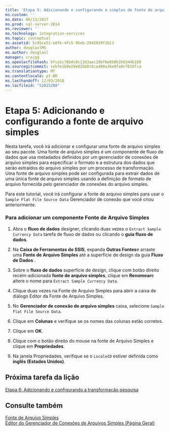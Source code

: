 ```yaml
---
title: 'Etapa 5: Adicionando e configurando o simples de fonte de arquivo | Microsoft Docs'
ms.custom: ''
ms.date: 06/13/2017
ms.prod: sql-server-2014
ms.reviewer: ''
ms.technology: integration-services
ms.topic: conceptual
ms.assetid: 5c95ce51-e0fe-4fc5-95eb-2945929f2b13
author: douglaslMS
ms.author: douglasl
manager: craigg
ms.openlocfilehash: bfca1c78bdc0c11b3aac18bf6e6b0b2b0344b109
ms.sourcegitcommit: ceb7e1b9e29e02bb0c6ca400a36e0fa9cf010fca
ms.translationtype: MT
ms.contentlocale: pt-BR
ms.lasthandoff: 12/03/2018
ms.locfileid: "52815208"
---
```

# <a name="step-5-adding-and-configuring-the-flat-file-source"></a>Etapa 5: Adicionando e configurando a fonte de arquivo simples
  Nesta tarefa, você irá adicionar e configurar uma fonte de arquivo simples ao seu pacote. Uma fonte de arquivo simples é um componente de fluxo de dados que usa metadados definidos por um gerenciador de conexões de arquivo simples para especificar o formato e a estrutura dos dados que serão extraídos do arquivo simples por um processo de transformação. Uma fonte de arquivo simples pode ser configurada para extrair dados de uma única fonte de arquivo simples usando a definição de formato de arquivo fornecida pelo gerenciador de conexões do arquivo simples.  
  
 Para este tutorial, você irá configurar a fonte de arquivo simples para usar o `Sample Flat File Source Data` Gerenciador de conexão que você criou anteriormente.  
  
### <a name="to-add-a-flat-file-source-component"></a>Para adicionar um componente Fonte de Arquivo Simples  
  
1.  Abra o **fluxo de dados** designer, clicando duas vezes o `Extract Sample Currency Data` tarefa de fluxo de dados ou clicando o **guia fluxo de dados**.  
  
2.  Na **Caixa de Ferramentas do SSIS**, expanda **Outras Fontes**e arraste uma **Fonte de Arquivo Simples** até a superfície de design da guia **Fluxo de Dados** .  
  
3.  Sobre o **fluxo de dados** superfície de design, clique com botão direito recém-adicionada **fonte de arquivo simples**, clique em **Renomear**e altere o nome para `Extract Sample Currency Data`.  
  
4.  Clique duas vezes na Fonte de Arquivo Simples para abrir a caixa de diálogo Editor da Fonte de Arquivo Simples.  
  
5.  No **Gerenciador de conexão de arquivo simples** caixa, selecione `Sample Flat File Source Data`.  
  
6.  Clique em **Colunas** e verifique se os nomes das colunas estão corretos.  
  
7.  Clique em **OK**.  
  
8.  Clique com o botão direito do mouse na fonte de Arquivo Simples e clique em **Propriedades**.  
  
9. Na janela Propriedades, verifique se o `LocaleID` estiver definida como **inglês (Estados Unidos)**.  
  
## <a name="next-task-in-lesson"></a>Próxima tarefa da lição  
 [Etapa 6: Adicionando e configurando a transformação pesquisa](lesson-1-6-adding-and-configuring-the-lookup-transformations.md)  
  
## <a name="see-also"></a>Consulte também  
 [Fonte de Arquivo Simples](data-flow/flat-file-source.md)   
 [Editor do Gerenciador de Conexões de Arquivos Simples &#40;Página Geral&#41;](general-page-of-integration-services-designers-options.md)  
  
  
